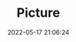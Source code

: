 ---
weight: 1
images:
- /images/edited/2.jpeg
title: Picture
date: 2022-05-17 21:06:24
tags: [luminarneo,work,ILCE7M3,50.0,parkingmeter]
---
